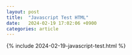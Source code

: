 ```yaml
---
layout: post
title:  "Javascript Test HTML"
date:   2024-02-19 17:02:06 +0900
categories: article
---
```


<html>
<head>
  <title></title>
</head>
<body>
  {% include 2024-02-19-javascript-test.html %}
  <script src="{{ site.baseurl }}/assets/js/custom.js"></script>
</body>
</html>